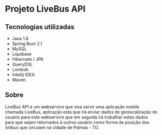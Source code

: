 # Projeto LiveBus API

## Tecnologias utilizadas

- Java 1.8
- Spring Boot 2.1
- MySQL
- Liquibase
- Hibernate / JPA
- QueryDSL
- Lombok
- Intellij IDEA
- Maven

## Sobre

LiveBus API é um webservice que visa servir uma aplicação mobile chamada LiveBus, 
aplicação esta que irá enviar dados de geolocalização do usuário para este webservice que em seguida irá trabalhar estes dados para que sejam retornados à outros usuário como forma de posição dos ônibus que circulam na cidade de Palmas - TO.